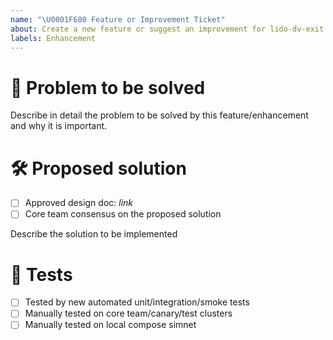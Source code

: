 ```yaml
---
name: "\U0001F680 Feature or Improvement Ticket"
about: Create a new feature or suggest an improvement for lido-dv-exit
labels: Enhancement
---
```


# 🎯 Problem to be solved
Describe in detail the problem to be solved by this feature/enhancement and why it is important.

# 🛠️ Proposed solution
- [ ] Approved design doc: *link*
- [ ] Core team consensus on the proposed solution

Describe the solution to be implemented

# 🧪 Tests
- [ ] Tested by new automated unit/integration/smoke tests
- [ ] Manually tested on core team/canary/test clusters
- [ ] Manually tested on local compose simnet

<!-- Optional sections

# 👐 Additional acceptance criteria
List any additional acceptance criteria for this issue to be marked as closed.

# ❌ Out of Scope
If there is anything to highlight as out of scope for this issue, please outline it here.

-->

